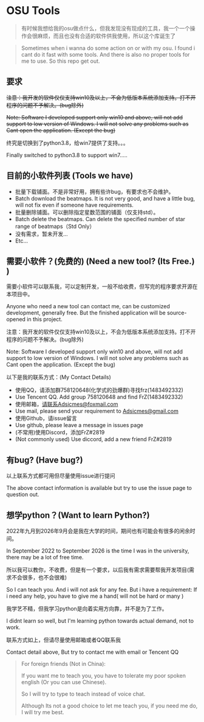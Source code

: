 # OSU Tools

> 有时候我想给我的osu做点什么，但我发现没有现成的工具，我一个一个操作会很麻烦，而且也没有合适的软件供我使用，所以这个库诞生了

> Sometimes when i wanna do some action on or with my osu. I found i cant do it fast with some tools. And there is also no proper tools for me to use. So this repo get out.

## 要求

~~注意：我开发的软件仅仅支持win10及以上，不会为低版本系统添加支持。打不开程序的问题不予解决。(bug除外)~~

~~Note: Software I developed support only win10 and above, will not add support to low version of Windows. I will not solve any problems such as Cant open the application. (Except the bug)~~

终究是切换到了python3.8，给win7提供了支持。。。

Finally switched to python3.8 to support win7.....

## 目前的小软件列表 (Tools we have)

- 批量下载铺面。不是非常好用，拥有些许bug，有要求也不会维护。
- Batch download the beatmaps. It is not very good, and have a little bug, will not fix even if someone have requirements.
- 批量删除铺面。可以删除指定星数范围的铺面（仅支持std）。
- Batch delete the beatmaps. Can delete the specified number of star range of beatmaps（Std Only）
- 没有需求，暂未开发...
- Etc...

## 需要小软件？(免费的) (Need a new tool? (Its Free.) )

需要小软件可以联系我，可以定制开发，一般不给收费，但写完的程序要求开源在本项目中。

Anyone who need a new tool can contact me, can be customized development, generally free. But the finished application will be source-opened in this project.

注意：我开发的软件仅仅支持win10及以上，不会为低版本系统添加支持。打不开程序的问题不予解决。(bug除外)

Note: Software I developed support only win10 and above, will not add support to low version of Windows. I will not solve any problems such as Cant open the application. (Except the bug)

以下是我的联系方式：(My Contact Details)

- 使用QQ，请添加群758120648(化学式的劲爆群)寻找frz(1483492332)
- Use Tencent QQ. Add group 758120648 and find FrZ(1483492332)
- 使用邮箱，请联系Adsicmes@foxmail.com
- Use mail, please send your requirement to Adsicmes@gmail.com
- 使用Github，请issue留言
- Use github, please leave a message in issues page
- (不常用)使用Discord，添加FrZ#2819
- (Not commonly used) Use diccord, add a new friend FrZ#2819

## 有bug? (Have bug?)

以上联系方式都可用但尽量使用issue进行提问

The above contact information is available but try to use the issue page to question out.

## 想学python？(Want to learn Python?)

2022年九月到2026年9月会是我在大学的时间，期间也有可能会有很多的闲余时间。

In September 2022 to September 2026 is the time I was in the university, there may be a lot of free time.

所以我可以教你，不收费，但是有一个要求，以后我有需求需要帮我开发项目(需求不会很多，也不会很难)

So I can teach you. And i will not ask for any fee. But i have a requirement: If i need any help, you have to give me a hand( will not be hard or many )

我学艺不精，但我学习python是向着实用方向靠，并不是为了工作。

I didnt learn so well, but I'm learning python towards actual demand, not to work.

联系方式如上，但请尽量使用邮箱或者QQ联系我

Contact detail above, But try to contact me with email or Tencent QQ

> For foreign friends (Not in China):
> 
> If you want me to teach you, you have to tolerate my poor spoken english (Or you can use Chinese).
> 
> So I will try to type to teach instead of voice chat.
> 
> Although Its not a good choice to let me teach you, if you need me do, I will try me best.
